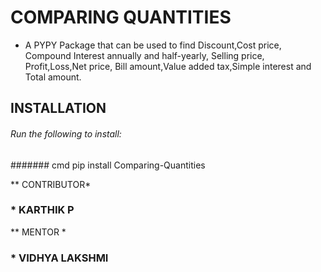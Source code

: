 # COMPARING QUANTITIES

* A PYPY Package that can be used to find Discount,Cost price, Compound Interest annually and half-yearly,
Selling price, Profit,Loss,Net price, Bill amount,Value added tax,Simple interest and Total amount.

## INSTALLATION

###### Run the following to install:

####### cmd pip install Comparing-Quantities

** CONTRIBUTOR*

### * KARTHIK P 

** MENTOR *
       
### * VIDHYA LAKSHMI 
